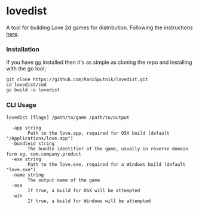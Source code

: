 # lovedist

A tool for building Love 2d games for distribution. Following the instructions [here](https://love2d.org/wiki/Game_Distribution).

### Installation

If you have [go](https://golang.org/) installed then it's as simple as cloning the repo and installing with the go tool;

```
git clone https://github.com/RaniSputnik/lovedist.git
cd lovedist/cmd
go build -o lovedist
```

### CLI Usage

```
lovedist [flags] /path/to/game /path/to/output

  -app string
    	Path to the love.app, required for OSX build (default "/Applications/love.app")
  -bundleid string
    	The bundle identifier of the game, usually in reverse domain form eg. com.company.product
  -exe string
    	Path to the love.exe, required for a Windows build (default "love.exe")
  -name string
    	The output name of the game
  -osx
    	If true, a build for OSX will be attempted
  -win
    	If true, a build for Windows will be attempted
```
